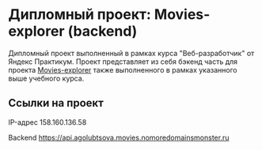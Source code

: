 # Дипломный проект: Movies-explorer (backend)

Дипломный проект выполненный в рамках курса "Веб-разработчик" от Яндекс Практикум.
Проект представляет из себя бэкенд часть для проекта [Movies-explorer](https://github.com/Agolubtsova/movies-explorer-frontend) также выполненного в рамках указанного выше учебного курса.


## Ссылки на проект

IP-адрес 158.160.136.58

Backend https://api.agolubtsova.movies.nomoredomainsmonster.ru
